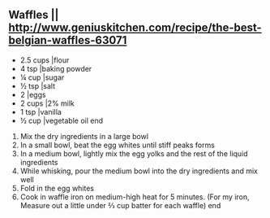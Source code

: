 ## Waffles || http://www.geniuskitchen.com/recipe/the-best-belgian-waffles-63071

- 2.5 cups |flour
- 4 tsp |baking powder
- ¼ cup |sugar
- ½ tsp |salt
- 2 |eggs
- 2 cups |2% milk
- 1 tsp |vanilla
- ½ cup |vegetable oil
end

1. Mix the dry ingredients in a large bowl
2. In a small bowl, beat the egg whites until stiff peaks forms
3. In a medium bowl, lightly mix the egg yolks and the rest of the liquid ingredients
4. While whisking, pour the medium bowl into the dry ingredients and mix well
5. Fold in the egg whites
6. Cook in waffle iron on medium-high heat for 5 minutes. (For my iron, Measure out a little under ⅔ cup batter for each waffle)
end
